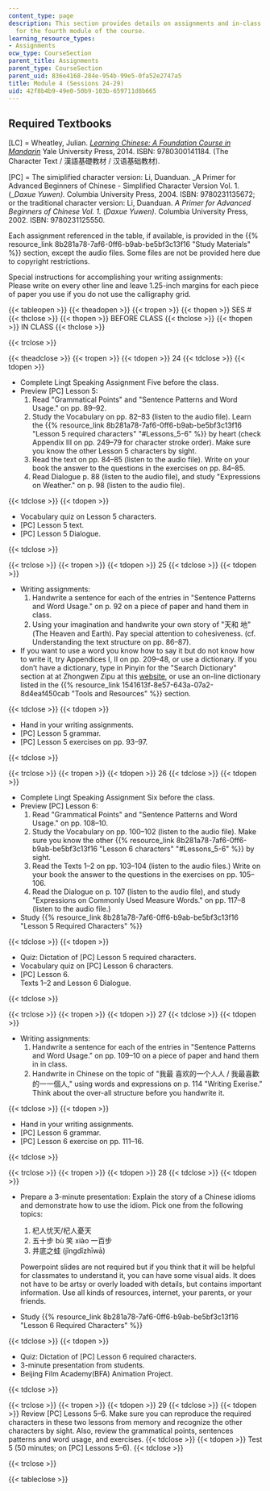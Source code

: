 ```yaml
---
content_type: page
description: This section provides details on assignments and in-class activities
  for the fourth module of the course.
learning_resource_types:
- Assignments
ocw_type: CourseSection
parent_title: Assignments
parent_type: CourseSection
parent_uid: 836e4168-284e-954b-99e5-0fa52e2747a5
title: Module 4 (Sessions 24-29)
uid: 42f8b4b9-49e0-50b9-103b-659711d8b665
---
```


Required Textbooks
------------------

\[LC\] = Wheatley, Julian. [_Learning Chinese: A Foundation Course in Mandarin_](/courses/res-21g-003-learning-chinese-a-foundation-course-in-mandarin-spring-2011) Yale University Press, 2014. ISBN: 9780300141184. (The Character Text / 漢語基礎教材 / 汉语基础教材).

\[PC\] = The simiplified character version: Li, Duanduan. _A Primer for Advanced Beginners of Chinese - Simplified Character Version Vol. 1. (__Daxue Yuwen)._ Columbia University Press, 2004. ISBN: 9780231135672; or the traditional character version: Li, Duanduan. _A Primer for Advanced Beginners of Chinese Vol. 1._ (_Daxue Yuwen)_. Columbia University Press, 2002. ISBN: 9780231125550.

Each assignment referenced in the table, if available, is provided in the {{% resource_link 8b281a78-7af6-0ff6-b9ab-be5bf3c13f16 "Study Materials" %}} section, except the audio files. Some files are not be provided here due to copyright restrictions.

Special instructions for accomplishing your writing assignments:  
Please write on every other line and leave 1.25-inch margins for each piece of paper you use if you do not use the calligraphy grid.

{{< tableopen >}}
{{< theadopen >}}
{{< tropen >}}
{{< thopen >}}
SES #
{{< thclose >}}
{{< thopen >}}
BEFORE CLASS
{{< thclose >}}
{{< thopen >}}
IN CLASS
{{< thclose >}}

{{< trclose >}}

{{< theadclose >}}
{{< tropen >}}
{{< tdopen >}}
24
{{< tdclose >}}
{{< tdopen >}}


*   Complete Lingt Speaking Assignment Five before the class.
*   Preview \[PC\] Lesson 5:
    1.  Read "Grammatical Points" and "Sentence Patterns and Word Usage." on pp. 89–92.
    2.  Study the Vocabulary on pp. 82–83 (listen to the audio file). Learn the {{% resource_link 8b281a78-7af6-0ff6-b9ab-be5bf3c13f16 "Lesson 5 required characters" "#Lessons_5-6" %}} by heart (check Appendix III on pp. 249–79 for character stroke order). Make sure you know the other Lesson 5 characters by sight.
    3.  Read the text on pp. 84–85 (listen to the audio file). Write on your book the answer to the questions in the exercises on pp. 84–85.
    4.  Read Dialogue p. 88 (listen to the audio file), and study "Expressions on Weather." on p. 98 (listen to the audio file).


{{< tdclose >}}
{{< tdopen >}}


*   Vocabulary quiz on Lesson 5 characters.
*   \[PC\] Lesson 5 text.
*   \[PC\] Lesson 5 Dialogue.


{{< tdclose >}}

{{< trclose >}}
{{< tropen >}}
{{< tdopen >}}
25
{{< tdclose >}}
{{< tdopen >}}


*   Writing assignments:
    1.  Handwrite a sentence for each of the entries in "Sentence Patterns and Word Usage." on p. 92 on a piece of paper and hand them in class.
    2.  Using your imagination and handwrite your own story of "天和 地" (The Heaven and Earth). Pay special attention to cohesiveness. (cf. Understanding the text structure on pp. 86–87).
*   If you want to use a word you know how to say it but do not know how to write it, try Appendices I, II on pp. 209–48, or use a dictionary. If you don’t have a dictionary, type in Pinyin for the "Search Dictionary" section at at Zhongwen Zipu at this [website](http://zhongwen.com), or use an on-line dictionary listed in the {{% resource_link 1541613f-8e57-643a-07a2-8d4eaf450cab "Tools and Resources" %}} section.


{{< tdclose >}}
{{< tdopen >}}


*   Hand in your writing assignments.
*   \[PC\] Lesson 5 grammar.
*   \[PC\] Lesson 5 exercises on pp. 93–97.


{{< tdclose >}}

{{< trclose >}}
{{< tropen >}}
{{< tdopen >}}
26
{{< tdclose >}}
{{< tdopen >}}


*   Complete Lingt Speaking Assignment Six before the class.
*   Preview \[PC\] Lesson 6:
    1.  Read "Grammatical Points" and "Sentence Patterns and Word Usage." on pp. 108–10.
    2.  Study the Vocabulary on pp. 100–102 (listen to the audio file). Make sure you know the other {{% resource_link 8b281a78-7af6-0ff6-b9ab-be5bf3c13f16 "Lesson 6 characters" "#Lessons_5-6" %}} by sight.
    3.  Read the Texts 1–2 on pp. 103–104 (listen to the audio files.) Write on your book the answer to the questions in the exercises on pp. 105–106.
    4.  Read the Dialogue on p. 107 (listen to the audio file), and study "Expressions on Commonly Used Measure Words." on pp. 117–8 (listen to the audio file.)
*   Study {{% resource_link 8b281a78-7af6-0ff6-b9ab-be5bf3c13f16 "Lesson 5 Required Characters" %}}


{{< tdclose >}}
{{< tdopen >}}


*   Quiz: Dictation of \[PC\] Lesson 5 required characters.
*   Vocabulary quiz on \[PC\] Lesson 6 characters.
*   \[PC\] Lesson 6.  
    Texts 1–2 and Lesson 6 Dialogue.


{{< tdclose >}}

{{< trclose >}}
{{< tropen >}}
{{< tdopen >}}
27
{{< tdclose >}}
{{< tdopen >}}


*   Writing assignments:
    1.  Handwrite a sentence for each of the entries in "Sentence Patterns and Word Usage." on pp. 109–10 on a piece of paper and hand them in in class.
    2.  Handwrite in Chinese on the topic of "我最 喜欢的⼀个⼈人 / 我最喜歡的⼀一個人," using words and expressions on p. 114 "Writing Exerise." Think about the over-all structure before you handwrite it.


{{< tdclose >}}
{{< tdopen >}}


*   Hand in your writing assignments.
*   \[PC\] Lesson 6 grammar.
*   \[PC\] Lesson 6 exercise on pp. 111–16.


{{< tdclose >}}

{{< trclose >}}
{{< tropen >}}
{{< tdopen >}}
28
{{< tdclose >}}
{{< tdopen >}}


*   Prepare a 3-minute presentation: Explain the story of a Chinese idioms and demonstrate how to use the idiom. Pick one from the following topics:
    
    1.  杞⼈忧天/杞人憂天
    2.  五⼗步 bù 笑 xiào 一百步
    3.  井底之蛙 (jǐngdǐzhīwā)
    
    Powerpoint slides are not required but if you think that it will be helpful for classmates to understand it, you can have some visual aids. It does not have to be artsy or overly loaded with details, but contains important information. Use all kinds of resources, internet, your parents, or your friends.
    
*   Study {{% resource_link 8b281a78-7af6-0ff6-b9ab-be5bf3c13f16 "Lesson 6 Required Characters" %}}


{{< tdclose >}}
{{< tdopen >}}


*   Quiz: Dictation of \[PC\] Lesson 6 required characters.
*   3-minute presentation from students.
*   Beijing Film Academy(BFA) Animation Project.


{{< tdclose >}}

{{< trclose >}}
{{< tropen >}}
{{< tdopen >}}
29
{{< tdclose >}}
{{< tdopen >}}
Review \[PC\] Lessons 5–6. Make sure you can reproduce the required characters in these two lessons from memory and recognize the other characters by sight. Also, review the grammatical points, sentences patterns and word usage, and exercises.
{{< tdclose >}}
{{< tdopen >}}
Test 5 (50 minutes; on \[PC\] Lessons 5–6).
{{< tdclose >}}

{{< trclose >}}

{{< tableclose >}}